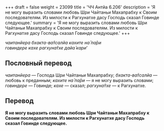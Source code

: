 +++
draft = false
weight = 23099
title = 'ЧЧ Антйа 6.206'
description = 'Я не могу выразить словами любовь Шри Чайтаньи Махапрабху к Своим последователям. Из милости к Рагхунатхе дасу Господь сказал Говинде следующее.'
summary = 'Я не могу выразить словами любовь Шри Чайтаньи Махапрабху к Своим последователям. Из милости к Рагхунатхе дасу Господь сказал Говинде следующее.'
+++

_чаитанйера бхакта-ва̄тсалйа кахите на̄ па̄ри  
говиндере кахе рагхуна̄тхе дайа̄ кари_’

## Пословный перевод

_чаитанйера_ — Господа Шри Чайтаньи Махапрабху; _бхакта_\-_ва̄тсалйа_ — любовь к преданным; _кахите_ _на̄_ _па̄ри_ — я не могу выразить словами; _говиндере_ — Говинде; _кахе_ — сказал; _рагхуна̄тхе_ — к Рагхунатхе.

## Перевод

**Я не могу выразить словами любовь Шри Чайтаньи Махапрабху к Своим последователям. Из милости к Рагхунатхе дасу Господь сказал Говинде следующее.**
